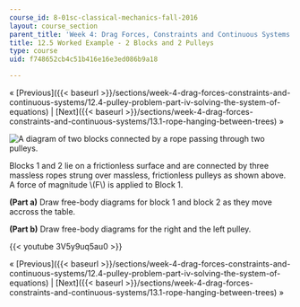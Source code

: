 ```yaml
---
course_id: 8-01sc-classical-mechanics-fall-2016
layout: course_section
parent_title: 'Week 4: Drag Forces, Constraints and Continuous Systems'
title: 12.5 Worked Example - 2 Blocks and 2 Pulleys
type: course
uid: f748652cb4c51b416e16e3ed086b9a18

---
```


« [Previous]({{< baseurl >}}/sections/week-4-drag-forces-constraints-and-continuous-systems/12.4-pulley-problem-part-iv-solving-the-system-of-equations) | [Next]({{< baseurl >}}/sections/week-4-drag-forces-constraints-and-continuous-systems/13.1-rope-hanging-between-trees) »

![A diagram of two blocks connected by a rope passing through two pulleys.](/coursemedia/8-01sc-classical-mechanics-fall-2016/794933447d4b58e6d2e65df140bc0204_jsinput_freebodydraw_blocks_connected_by_moveable_pulleys_setup.svg)

Blocks 1 and 2 lie on a frictionless surface and are connected by three massless ropes strung over massless, frictionless pulleys as shown above. A force of magnitude \\(F\\) is applied to Block 1.

**(Part a)** Draw free-body diagrams for block 1 and block 2 as they move accross the table.

**(Part b)** Draw free-body diagrams for the right and the left pulley.

{{< youtube 3V5y9uq5au0 >}}

« [Previous]({{< baseurl >}}/sections/week-4-drag-forces-constraints-and-continuous-systems/12.4-pulley-problem-part-iv-solving-the-system-of-equations) | [Next]({{< baseurl >}}/sections/week-4-drag-forces-constraints-and-continuous-systems/13.1-rope-hanging-between-trees) »